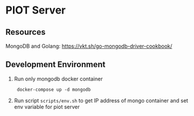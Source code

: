 # PIOT Server

## Resources

MongoDB and Golang:
https://vkt.sh/go-mongodb-driver-cookbook/

## Development Environment

1. Run only mongodb docker container

   ```
    docker-compose up -d mongodb
   ```

2. Run script ``scripts/env.sh`` to get IP address of mongo container
   and set env variable for piot server
